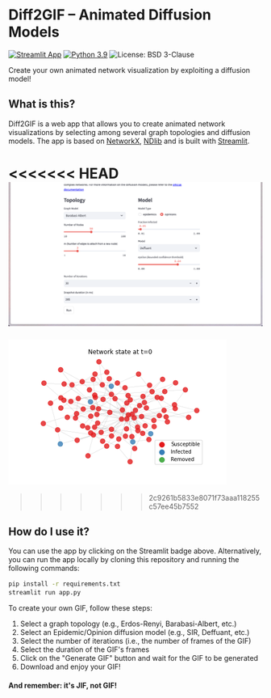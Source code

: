 # Diff2GIF – Animated Diffusion Models
[![Streamlit App](https://static.streamlit.io/badges/streamlit_badge_black_white.svg)](https://diff2gif.streamlit.app/)
[![Python 3.9](https://img.shields.io/badge/python-3.9-blue.svg)](https://www.python.org/downloads/release/python-390/)
![License: BSD 3-Clause](https://img.shields.io/badge/License-BSD%203--Clause-blue.svg)

Create your own animated network visualization by exploiting a diffusion model!

## What is this?
Diff2GIF is a web app that allows you to create animated network visualizations by selecting among several graph topologies and
diffusion models. 
The app is based on [NetworkX](https://networkx.org/), [NDlib](https://ndlib.readthedocs.io/en/latest/) and is built with 
[Streamlit](https://streamlit.io/).

<<<<<<< HEAD
![APP Screenshot](./appss.png)
=======
![SIR Epidemics model GIF](./SIR-model.gif)

>>>>>>> 2c9261b5833e8071f73aaa118255c57ee45b7552

## How do I use it?
You can use the app by clicking on the Streamlit badge above. Alternatively, you can run the app locally by cloning this repository and running the following commands:
```bash
pip install -r requirements.txt
streamlit run app.py
```
To create your own GIF, follow these steps:
1. Select a graph topology (e.g., Erdos-Renyi, Barabasi-Albert, etc.)
2. Select an Epidemic/Opinion diffusion model (e.g., SIR, Deffuant, etc.)
5. Select the number of iterations (i.e., the number of frames of the GIF)
6. Select the duration of the GIF's frames 
7. Click on the "Generate GIF" button and wait for the GIF to be generated 
8. Download and enjoy your GIF!




#### And remember: it's <b>JIF</b>, not <b>GIF</b>!

